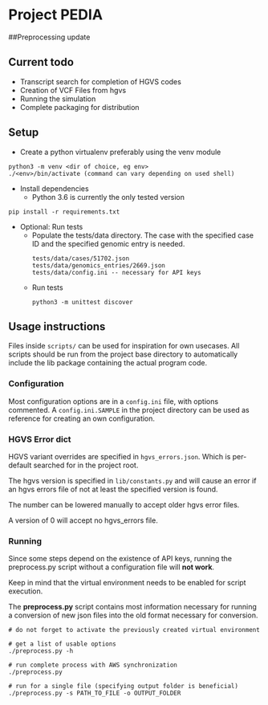 # Project PEDIA

##Preprocessing update

## Current todo

* Transcript search for completion of HGVS codes
* Creation of VCF Files from hgvs
* Running the simulation
* Complete packaging for distribution

## Setup

* Create a python virtualenv preferably using the venv module
```
python3 -m venv <dir of choice, eg env>
./<env>/bin/activate (command can vary depending on used shell)
```
* Install dependencies
  * Python 3.6 is currently the only tested version

```
pip install -r requirements.txt
```
* Optional: Run tests
    * Populate the tests/data directory. The case with the specified case ID and the specified genomic entry is needed.
        ```
        tests/data/cases/51702.json
        tests/data/genomics_entries/2669.json
        tests/data/config.ini -- necessary for API keys
        ```
    * Run tests
        ```
        python3 -m unittest discover
        ```

## Usage instructions

Files inside `scripts/` can be used for inspiration for own usecases. All
scripts should be run from the project base directory to automatically include
the lib package containing the actual program code.

### Configuration

Most configuration options are in a `config.ini` file, with options commented.
A `config.ini.SAMPLE` in the project directory can be used as reference for
creating an own configuration.

### HGVS Error dict

HGVS variant overrides are specified in `hgvs_errors.json`. Which is per-default
searched for in the project root.

The hgvs version is specified in `lib/constants.py` and will cause an error if
an hgvs errors file of not at least the specified version is found.

The number can be lowered manually to accept older hgvs error files.

A version of 0 will accept no hgvs_errors file.

### Running

Since some steps depend on the existence of API keys, running the preprocess.py
script without a configuration file will **not work**.

Keep in mind that the virtual environment needs to be enabled for script
execution.

The **preprocess.py** script contains most information necessary for running a
conversion of new json files into the old format necessary for conversion.

```
# do not forget to activate the previously created virtual environment

# get a list of usable options
./preprocess.py -h

# run complete process with AWS synchronization
./preprocess.py

# run for a single file (specifying output folder is beneficial)
./preprocess.py -s PATH_TO_FILE -o OUTPUT_FOLDER
```


